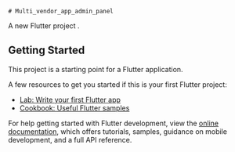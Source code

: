     # Multi_vendor_app_admin_panel

A new Flutter project .

## Getting  Started

This project is a  starting point for a  Flutter application.

A few resources to get you started if this is your first Flutter project:  

-  [Lab: Write your first Flutter app](https://docs.flutter.dev/get-started/codelab) 
- [Cookbook: Useful Flutter samples](https://docs.flutter.dev/cookbook)
 
For help getting started with Flutter development, view the
[online documentation](https://docs.flutter.dev/), which offers tutorials,
samples, guidance on mobile development, and a full API reference.

